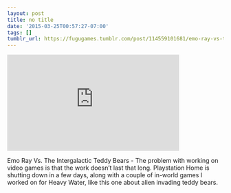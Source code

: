 ```yaml
---
layout: post
title: no title
date: '2015-03-25T00:57:27-07:00'
tags: []
tumblr_url: https://fugugames.tumblr.com/post/114559101681/emo-ray-vs-the-intergalactic-teddy-bears-the
---
```

<iframe width="400" height="225" id="youtube_iframe" src="https://www.youtube.com/embed/WG9qJZqE0B8?feature=oembed&amp;enablejsapi=1&amp;origin=https://safe.txmblr.com&amp;wmode=opaque" frameborder="0" allow="accelerometer; autoplay; encrypted-media; gyroscope; picture-in-picture" allowfullscreen></iframe>  

Emo Ray Vs. The Intergalactic Teddy Bears - The problem with working on video games is that the work doesn’t last that long. Playstation Home is shutting down in a few days, along with a couple of in-world games I worked on for Heavy Water, like this one about alien invading teddy bears.

